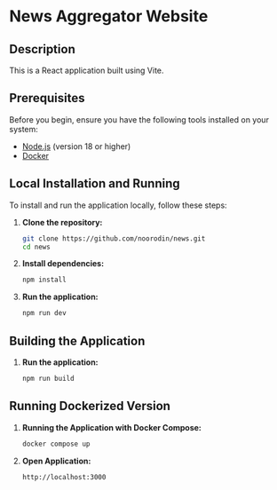# News Aggregator Website

## Description

This is a React application built using Vite.

## Prerequisites

Before you begin, ensure you have the following tools installed on your system:

- [Node.js](https://nodejs.org/) (version 18 or higher)
- [Docker](https://www.docker.com/get-started)

## Local Installation and Running

To install and run the application locally, follow these steps:

1. **Clone the repository:**
   ```bash
   git clone https://github.com/noorodin/news.git
   cd news
   ```
2. **Install dependencies:**

   ```bash
   npm install
   ```

3. **Run the application:**

   ```bash
   npm run dev
   ```

## Building the Application

1. **Run the application:**

   ```bash
   npm run build
   ```

## Running Dockerized Version

1. **Running the Application with Docker Compose:**

   ```bash
   docker compose up
   ```

2. **Open Application:**

   ```bash
   http://localhost:3000
   ```
